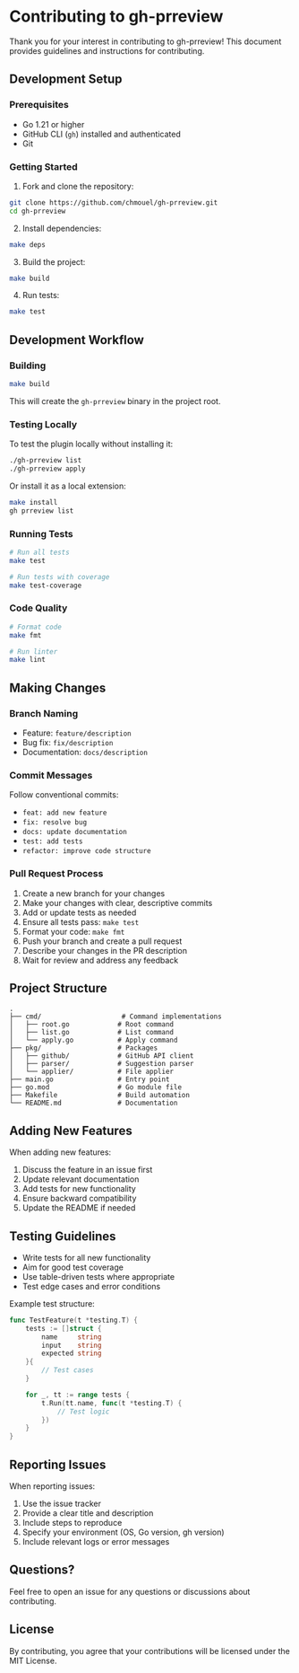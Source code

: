 # Contributing to gh-prreview

Thank you for your interest in contributing to gh-prreview! This document provides guidelines and instructions for contributing.

## Development Setup

### Prerequisites

- Go 1.21 or higher
- GitHub CLI (`gh`) installed and authenticated
- Git

### Getting Started

1. Fork and clone the repository:

```bash
git clone https://github.com/chmouel/gh-prreview.git
cd gh-prreview
```

2. Install dependencies:

```bash
make deps
```

3. Build the project:

```bash
make build
```

4. Run tests:

```bash
make test
```

## Development Workflow

### Building

```bash
make build
```

This will create the `gh-prreview` binary in the project root.

### Testing Locally

To test the plugin locally without installing it:

```bash
./gh-prreview list
./gh-prreview apply
```

Or install it as a local extension:

```bash
make install
gh prreview list
```

### Running Tests

```bash
# Run all tests
make test

# Run tests with coverage
make test-coverage
```

### Code Quality

```bash
# Format code
make fmt

# Run linter
make lint
```

## Making Changes

### Branch Naming

- Feature: `feature/description`
- Bug fix: `fix/description`
- Documentation: `docs/description`

### Commit Messages

Follow conventional commits:

- `feat: add new feature`
- `fix: resolve bug`
- `docs: update documentation`
- `test: add tests`
- `refactor: improve code structure`

### Pull Request Process

1. Create a new branch for your changes
2. Make your changes with clear, descriptive commits
3. Add or update tests as needed
4. Ensure all tests pass: `make test`
5. Format your code: `make fmt`
6. Push your branch and create a pull request
7. Describe your changes in the PR description
8. Wait for review and address any feedback

## Project Structure

```
.
├── cmd/                    # Command implementations
│   ├── root.go            # Root command
│   ├── list.go            # List command
│   └── apply.go           # Apply command
├── pkg/                   # Packages
│   ├── github/            # GitHub API client
│   ├── parser/            # Suggestion parser
│   └── applier/           # File applier
├── main.go                # Entry point
├── go.mod                 # Go module file
├── Makefile               # Build automation
└── README.md              # Documentation
```

## Adding New Features

When adding new features:

1. Discuss the feature in an issue first
2. Update relevant documentation
3. Add tests for new functionality
4. Ensure backward compatibility
5. Update the README if needed

## Testing Guidelines

- Write tests for all new functionality
- Aim for good test coverage
- Use table-driven tests where appropriate
- Test edge cases and error conditions

Example test structure:

```go
func TestFeature(t *testing.T) {
    tests := []struct {
        name     string
        input    string
        expected string
    }{
        // Test cases
    }

    for _, tt := range tests {
        t.Run(tt.name, func(t *testing.T) {
            // Test logic
        })
    }
}
```

## Reporting Issues

When reporting issues:

1. Use the issue tracker
2. Provide a clear title and description
3. Include steps to reproduce
4. Specify your environment (OS, Go version, gh version)
5. Include relevant logs or error messages

## Questions?

Feel free to open an issue for any questions or discussions about contributing.

## License

By contributing, you agree that your contributions will be licensed under the MIT License.
